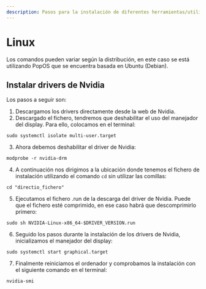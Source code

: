 ```yaml
---
description: Pasos para la instalación de diferentes herramientas/utilidades.
---
```


# Linux

Los comandos pueden variar según la distribución, en este caso se está utilizando PopOS que se encuentra basada en Ubuntu (Debian).

## Instalar drivers de Nvidia

Los pasos a seguir son:

1. Descargamos los drivers directamente desde la web de Nvidia.
2. Descargado el fichero, tendremos que deshabilitar el uso del manejador del display. Para ello, colocamos en el terminal:

```
sudo systemctl isolate multi-user.target
```

3. Ahora debemos deshabilitar el driver de Nvidia:

```
modprobe -r nvidia-drm
```

4. A continuación nos dirigimos a la ubicación donde tenemos el fichero de instalación utilizando el comando `cd` sin utilizar las comillas:

```
cd "directio_fichero"
```

5. Ejecutamos el fichero .run de la descarga del driver de Nvidia. Puede que el fichero esté comprimido, en ese caso habrá que descomprimirlo primero:

```
sudo sh NVIDIA-Linux-x86_64-$DRIVER_VERSION.run
```

6. Seguido los pasos durante la instalación de los drivers de Nvidia, inicializamos el manejador del display:

```
sudo systemctl start graphical.target
```

7. Finalmente reiniciamos el ordenador y comprobamos la instalación con el siguiente comando en el terminal:

```
nvidia-smi
```
